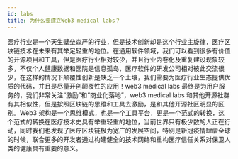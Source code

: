 ```yaml
---
id: labs
title: 为什么要建立Web3 medical labs？
---
```


医疗行业是一个天生壁垒森严的行业，但是技术创新却是这个行业主旋律，医疗区块链技术在未来有其举足轻重的地位。在通用软件领域，我们可以看到很多有价值的开源项目和工具，但是医疗行业相对较少，并且行业内卷化及重复建设现象较多，不仅个人健康数据和医院是信息孤岛，医疗软件的研发公司相对彼此交流很少，在这样的情况下颠覆性创新是缺乏一个土壤，我们需要为医疗行业生态提供优质的代码，并且是尽量开创颠覆性的应用！web3 medical labs 最终是为用户服务的，我们非常关注“激励”和“商业化落地”，web3 medical labs 和其他开源社群有其相似性，但是按照区块链的思维和工具去激励，是和其他开源社区明显的区别。Web3 架构是一个思维模式，也是一个工具平台，更是一个范式的转换，这个范式的转换在医疗技术史具有举重轻重的地位，当前世界只有极少数的人正在行动，同时我们也发现了医疗区块链极为宽广的发展空间，特别是新冠疫情肆虐全球的时候，联合更多的开发者通过构建健全的技术网络和重构医疗信任关系对保卫人类的健康具有重要的意义。
